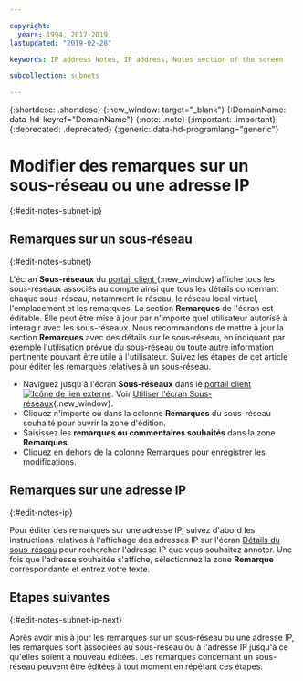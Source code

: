 ```yaml
---

copyright:
  years: 1994, 2017-2019
lastupdated: "2019-02-28"

keywords: IP address Notes, IP address, Notes section of the screen

subcollection: subnets

---
```


{:shortdesc: .shortdesc}
{:new_window: target="_blank"}
{:DomainName: data-hd-keyref="DomainName"}
{:note: .note}
{:important: .important}
{:deprecated: .deprecated}
{:generic: data-hd-programlang="generic"}

# Modifier des remarques sur un sous-réseau ou une adresse IP
{:#edit-notes-subnet-ip}

## Remarques sur un sous-réseau
{:#edit-notes-subnet}

L'écran **Sous-réseaux** du [portail client ](https://{DomainName}/){:new_window} affiche tous les sous-réseaux associés au compte ainsi que tous les détails concernant chaque sous-réseau, notamment le réseau, le réseau local virtuel, l'emplacement et les remarques. La section **Remarques** de l'écran est éditable. Elle peut être mise à jour par n'importe quel utilisateur autorisé à interagir avec les sous-réseaux. Nous recommandons de mettre à jour la section **Remarques** avec des détails sur le sous-réseau, en indiquant par exemple l'utilisation prévue du sous-réseau ou toute autre information pertinente pouvant être utile à l'utilisateur. Suivez les étapes de cet article pour éditer les remarques relatives à un sous-réseau.

* Naviguez jusqu'à l'écran **Sous-réseaux** dans le [portail client ![Icône de lien externe](../../icons/launch-glyph.svg "Icône de lien externe")](https://{DomainName}/). Voir [Utiliser l'écran Sous-réseaux](/docs/infrastructure/subnets?topic=subnets-view-subnet-details){:new_window}.
* Cliquez n'importe où dans la colonne **Remarques** du sous-réseau souhaité pour ouvrir la zone d'édition.
* Saisissez les **remarques ou commentaires souhaités** dans la zone **Remarques**.
* Cliquez en dehors de la colonne Remarques pour enregistrer les modifications.

## Remarques sur une adresse IP
{:#edit-notes-ip}

Pour éditer des remarques sur une adresse IP, suivez d'abord les instructions relatives à l'affichage des adresses IP sur l'écran [Détails du sous-réseau](/docs/infrastructure/subnets?topic=subnets-filter-ip-addresses-subnet-details-screen) pour rechercher l'adresse IP que vous souhaitez annoter. Une fois que l'adresse souhaitée s'affiche, sélectionnez la zone **Remarque** correspondante et entrez votre texte.

## Etapes suivantes
{:#edit-notes-subnet-ip-next}

Après avoir mis à jour les remarques sur un sous-réseau ou une adresse IP, les remarques sont associées au sous-réseau ou à l'adresse IP jusqu'à ce qu'elles soient à nouveau éditées. Les remarques concernant un sous-réseau peuvent être éditées à tout moment en répétant ces étapes.

